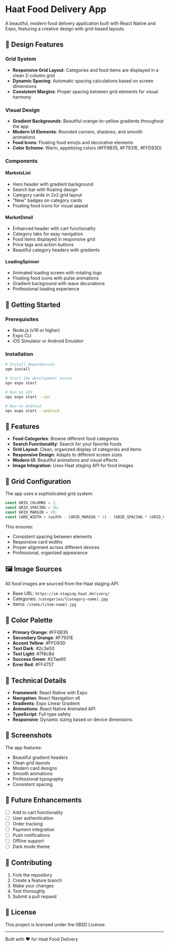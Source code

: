 # Haat Food Delivery App

A beautiful, modern food delivery application built with React Native and Expo, featuring a creative design with grid-based layouts.

## 🎨 Design Features

### Grid System
- **Responsive Grid Layout**: Categories and food items are displayed in a clean 2-column grid
- **Dynamic Spacing**: Automatic spacing calculations based on screen dimensions
- **Consistent Margins**: Proper spacing between grid elements for visual harmony

### Visual Design
- **Gradient Backgrounds**: Beautiful orange-to-yellow gradients throughout the app
- **Modern UI Elements**: Rounded corners, shadows, and smooth animations
- **Food Icons**: Floating food emojis and decorative elements
- **Color Scheme**: Warm, appetizing colors (#FF6B35, #F7931E, #FFD93D)

### Components

#### MarketsList
- Hero header with gradient background
- Search bar with floating design
- Category cards in 2x2 grid layout
- "New" badges on category cards
- Floating food icons for visual appeal

#### MarketDetail
- Enhanced header with cart functionality
- Category tabs for easy navigation
- Food items displayed in responsive grid
- Price tags and action buttons
- Beautiful category headers with gradients

#### LoadingSpinner
- Animated loading screen with rotating logo
- Floating food icons with pulse animations
- Gradient background with wave decorations
- Professional loading experience

## 🚀 Getting Started

### Prerequisites
- Node.js (v16 or higher)
- Expo CLI
- iOS Simulator or Android Emulator

### Installation
```bash
# Install dependencies
npm install

# Start the development server
npx expo start

# Run on iOS
npx expo start --ios

# Run on Android
npx expo start --android
```

## 📱 Features

- **Food Categories**: Browse different food categories
- **Search Functionality**: Search for your favorite foods
- **Grid Layout**: Clean, organized display of categories and items
- **Responsive Design**: Adapts to different screen sizes
- **Modern UI**: Beautiful animations and visual effects
- **Image Integration**: Uses Haat staging API for food images

## 🎯 Grid Configuration

The app uses a sophisticated grid system:

```javascript
const GRID_COLUMNS = 2;
const GRID_SPACING = 16;
const GRID_MARGIN = 20;
const CARD_WIDTH = (width - (GRID_MARGIN * 2) - (GRID_SPACING * (GRID_COLUMNS - 1))) / GRID_COLUMNS;
```

This ensures:
- Consistent spacing between elements
- Responsive card widths
- Proper alignment across different devices
- Professional, organized appearance

## 🖼️ Image Sources

All food images are sourced from the Haat staging API:
- Base URL: `https://im-staging.haat.delivery/`
- Categories: `/categories/[category-name].jpg`
- Items: `/items/[item-name].jpg`

## 🎨 Color Palette

- **Primary Orange**: #FF6B35
- **Secondary Orange**: #F7931E
- **Accent Yellow**: #FFD93D
- **Text Dark**: #2c3e50
- **Text Light**: #7f8c8d
- **Success Green**: #27ae60
- **Error Red**: #FF4757

## 🔧 Technical Details

- **Framework**: React Native with Expo
- **Navigation**: React Navigation v6
- **Gradients**: Expo Linear Gradient
- **Animations**: React Native Animated API
- **TypeScript**: Full type safety
- **Responsive**: Dynamic sizing based on device dimensions

## 📱 Screenshots

The app features:
- Beautiful gradient headers
- Clean grid layouts
- Modern card designs
- Smooth animations
- Professional typography
- Consistent spacing

## 🚀 Future Enhancements

- [ ] Add to cart functionality
- [ ] User authentication
- [ ] Order tracking
- [ ] Payment integration
- [ ] Push notifications
- [ ] Offline support
- [ ] Dark mode theme

## 🤝 Contributing

1. Fork the repository
2. Create a feature branch
3. Make your changes
4. Test thoroughly
5. Submit a pull request

## 📄 License

This project is licensed under the 0BSD License.

---

Built with ❤️ for Haat Food Delivery 